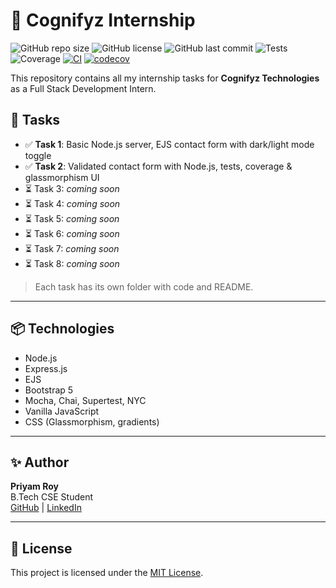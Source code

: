 # 🚀 Cognifyz Internship

![GitHub repo size](https://img.shields.io/github/repo-size/itspriyamroy21/Cognifyz_Internship?color=brightgreen)
![GitHub license](https://img.shields.io/github/license/itspriyamroy21/Cognifyz_Internship?color=blue)
![GitHub last commit](https://img.shields.io/github/last-commit/itspriyamroy21/Cognifyz_Internship?color=blue)
![Tests](https://img.shields.io/badge/tests-passing-brightgreen)
![Coverage](https://img.shields.io/badge/coverage-87.5%25-yellowgreen)
[![CI](https://github.com/itspriyamroy21/Cognifyz_Internship/actions/workflows/node.js.yml/badge.svg)](https://github.com/itspriyamroy21/Cognifyz_Internship/actions)
[![codecov](https://codecov.io/gh/itspriyamroy21/Cognifyz_Internship/branch/main/graph/badge.svg)](https://codecov.io/gh/itspriyamroy21/Cognifyz_Internship)

This repository contains all my internship tasks for **Cognifyz Technologies** as a Full Stack Development Intern.

## 📂 Tasks

- ✅ **Task 1**: Basic Node.js server, EJS contact form with dark/light mode toggle  
- ✅ **Task 2**: Validated contact form with Node.js, tests, coverage & glassmorphism UI  
- ⏳ Task 3: *coming soon*
- ⏳ Task 4: *coming soon*
- ⏳ Task 5: *coming soon*
- ⏳ Task 6: *coming soon*
- ⏳ Task 7: *coming soon*
- ⏳ Task 8: *coming soon*

> Each task has its own folder with code and README.

---

## 📦 Technologies

- Node.js
- Express.js
- EJS
- Bootstrap 5
- Mocha, Chai, Supertest, NYC
- Vanilla JavaScript
- CSS (Glassmorphism, gradients)

---

## ✨ Author

**Priyam Roy**  
B.Tech CSE Student  
[GitHub](https://github.com/itspriyamroy21) | [LinkedIn](https://linkedin.com/in/priyamroy21)

---

## 📄 License

This project is licensed under the [MIT License](LICENSE).
